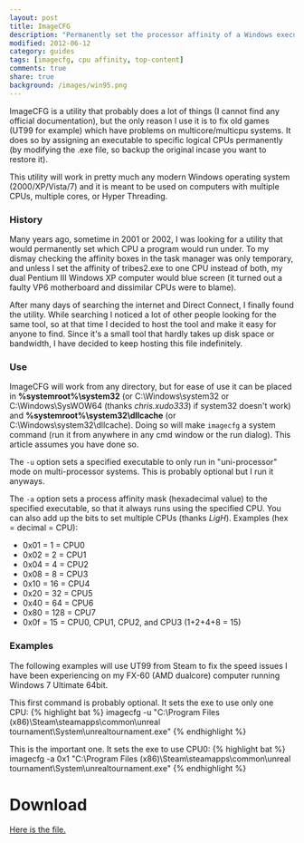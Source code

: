 ```yaml
---
layout: post
title: ImageCFG
description: "Permanently set the processor affinity of a Windows executable."
modified: 2012-06-12
category: guides
tags: [imagecfg, cpu affinity, top-content]
comments: true
share: true
background: /images/win95.png
---
```


ImageCFG is a utility that probably does a lot of things (I cannot find any official documentation), but the only
reason I use it is to fix old games (UT99 for example) which have problems on multicore/multicpu systems. It does so by
assigning an executable to specific logical CPUs permanently (by modifying the .exe file, so backup the original incase
you want to restore it).

This utility will work in pretty much any modern Windows operating system (2000/XP/Vista/7) and it is meant to be used
on computers with multiple CPUs, multiple cores, or Hyper Threading.

### History

Many years ago, sometime in 2001 or 2002, I was looking for a utility that would permanently set which CPU a program
would run under. To my dismay checking the affinity boxes in the task manager was only temporary, and unless I set the
affinity of tribes2.exe to one CPU instead of both, my dual Pentium III Windows XP computer would blue screen (it
turned out a faulty VP6 motherboard and dissimilar CPUs were to blame).

After many days of searching the internet and Direct Connect, I finally found the utility. While searching I noticed a
lot of other people looking for the same tool, so at that time I decided to host the tool and make it easy for anyone
to find. Since it's a small tool that hardly takes up disk space or bandwidth, I have decided to keep hosting this file
indefinitely.

### Use

ImageCFG will work from any directory, but for ease of use it can be placed in **%systemroot%\system32** (or
C:\Windows\system32 or C:\Windows\SysWOW64 (thanks <cite>chris.xudo333</cite>) if system32 doesn't work) and
**%systemroot%\system32\dllcache** (or C:\Windows\system32\dllcache). Doing so will make `imagecfg` a system command
(run it from anywhere in any cmd window or the run dialog). This article assumes you have done so.

The `-u` option sets a specified executable to only run in "uni-processor" mode on multi-processor systems. This is
probably optional but I run it anyways.

The `-a` option sets a process affinity mask (hexadecimal value) to the specified executable, so that it always runs
using the specified CPU. You can also add up the bits to set multiple CPUs (thanks <cite>LigH</cite>). Examples (hex =
decimal = CPU):

* 0x01 = 1 = CPU0
* 0x02 = 2 = CPU1
* 0x04 = 4 = CPU2
* 0x08 = 8 = CPU3
* 0x10 = 16 = CPU4
* 0x20 = 32 = CPU5
* 0x40 = 64 = CPU6
* 0x80 = 128 = CPU7
* 0x0f = 15 = CPU0, CPU1, CPU2, and CPU3 (1+2+4+8 = 15)

### Examples

The following examples will use UT99 from Steam to fix the speed issues I have been experiencing on my FX-60 (AMD
dualcore) computer running Windows 7 Ultimate 64bit.

This first command is probably optional. It sets the exe to use only one CPU:
{% highlight bat %}
imagecfg -u "C:\Program Files (x86)\Steam\steamapps\common\unreal tournament\System\unrealtournament.exe"
{% endhighlight %}

This is the important one. It sets the exe to use CPU0:
{% highlight bat %}
imagecfg -a 0x1 "C:\Program Files (x86)\Steam\steamapps\common\unreal tournament\System\unrealtournament.exe"
{% endhighlight %}

# Download

<div markdown="0"><a href="{{ site.url }}/binaries/Imagecfg.zip" class="btn">Here is the file.</a></div>

